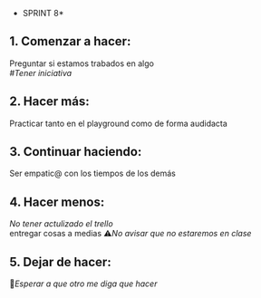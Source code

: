 - SPRINT 8*
## 1. Comenzar a hacer:
Preguntar si estamos trabados en algo<br> 
*#Tener iniciativa*<br> 

## 2. Hacer más:
Practicar tanto en el playground como de forma audidacta<br> 

## 3. Continuar haciendo:
Ser empatic@ con los tiempos de los demás<br> 

## 4. Hacer menos:
*No tener actulizado el trello*<br>
entregar cosas a medias
⚠*No avisar que no estaremos en clase*<br>

## 5. Dejar de hacer:
🚩*Esperar a que otro me diga que hacer*<br>
